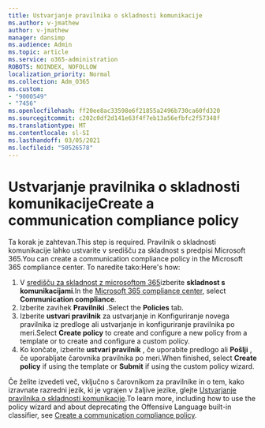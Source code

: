 ```yaml
---
title: Ustvarjanje pravilnika o skladnosti komunikacije
ms.author: v-jmathew
author: v-jmathew
manager: dansimp
ms.audience: Admin
ms.topic: article
ms.service: o365-administration
ROBOTS: NOINDEX, NOFOLLOW
localization_priority: Normal
ms.collection: Adm_O365
ms.custom:
- "9000549"
- "7456"
ms.openlocfilehash: ff20ee8ac33598e6f21855a2496b730ca60fd320
ms.sourcegitcommit: c202c0df2d141e63f4f7eb13a56efbfc2f57348f
ms.translationtype: MT
ms.contentlocale: sl-SI
ms.lasthandoff: 03/05/2021
ms.locfileid: "50526578"
---
```

# <a name="create-a-communication-compliance-policy"></a><span data-ttu-id="9055b-102">Ustvarjanje pravilnika o skladnosti komunikacije</span><span class="sxs-lookup"><span data-stu-id="9055b-102">Create a communication compliance policy</span></span>

<span data-ttu-id="9055b-103">Ta korak je zahtevan.</span><span class="sxs-lookup"><span data-stu-id="9055b-103">This step is required.</span></span> <span data-ttu-id="9055b-104">Pravilnik o skladnosti komunikacije lahko ustvarite v središču za skladnost s predpisi Microsoft 365.</span><span class="sxs-lookup"><span data-stu-id="9055b-104">You can create a communication compliance policy in the Microsoft 365 compliance center.</span></span> <span data-ttu-id="9055b-105">To naredite tako:</span><span class="sxs-lookup"><span data-stu-id="9055b-105">Here's how:</span></span>

1. <span data-ttu-id="9055b-106">V [središču za skladnost z microsoftom 365](https://go.microsoft.com/fwlink/?linkid=2130502)izberite **skladnost s komunikacijami**.</span><span class="sxs-lookup"><span data-stu-id="9055b-106">In the [Microsoft 365 compliance center](https://go.microsoft.com/fwlink/?linkid=2130502), select **Communication compliance**.</span></span>
2. <span data-ttu-id="9055b-107">Izberite zavihek **Pravilniki** .</span><span class="sxs-lookup"><span data-stu-id="9055b-107">Select the **Policies** tab.</span></span>
3. <span data-ttu-id="9055b-108">Izberite **ustvari pravilnik** za ustvarjanje in Konfiguriranje novega pravilnika iz predloge ali ustvarjanje in konfiguriranje pravilnika po meri.</span><span class="sxs-lookup"><span data-stu-id="9055b-108">Select **Create policy** to create and configure a new policy from a template or to create and configure a custom policy.</span></span>
4. <span data-ttu-id="9055b-109">Ko končate, izberite **ustvari pravilnik** , če uporabite predlogo ali **Pošlji** , če uporabljate čarovnika pravilnika po meri.</span><span class="sxs-lookup"><span data-stu-id="9055b-109">When finished, select **Create policy** if using the template or **Submit** if using the custom policy wizard.</span></span>

<span data-ttu-id="9055b-110">Če želite izvedeti več, vključno s čarovnikom za pravilnike in o tem, kako izravnate razredni jezik, ki je vgrajen v žaljive jezike, glejte [Ustvarjanje pravilnika o skladnosti komunikacije](https://go.microsoft.com/fwlink/?linkid=2129079).</span><span class="sxs-lookup"><span data-stu-id="9055b-110">To learn more, including how to use the policy wizard and about deprecating the Offensive Language built-in classifier, see [Create a communication compliance policy](https://go.microsoft.com/fwlink/?linkid=2129079).</span></span>
